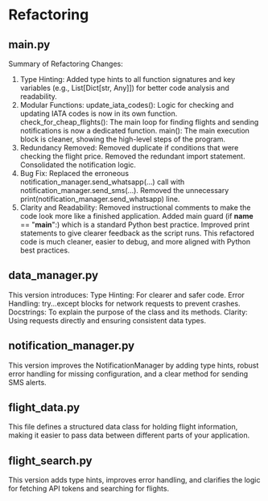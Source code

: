 # Refactoring

## main.py

Summary of Refactoring Changes:

1. Type Hinting: Added type hints to all function signatures and key variables (e.g., List[Dict[str, Any]]) for better code analysis and readability.
2. Modular Functions:
    update_iata_codes(): Logic for checking and updating IATA codes is now in its own function.
    check_for_cheap_flights(): The main loop for finding flights and sending notifications is now a dedicated function.
    main(): The main execution block is cleaner, showing the high-level steps of the program.
3. Redundancy Removed:
    Removed duplicate if conditions that were checking the flight price.
    Removed the redundant import statement.
    Consolidated the notification logic.
4. Bug Fix:
    Replaced the erroneous notification_manager.send_whatsapp(...) call with notification_manager.send_sms(...).
    Removed the unnecessary print(notification_manager.send_whatsapp) line.
5. Clarity and Readability:
    Removed instructional comments to make the code look more like a finished application.
    Added main guard (if **name** == "**main**":) which is a standard Python best practice.
    Improved print statements to give clearer feedback as the script runs.
    This refactored code is much cleaner, easier to debug, and more aligned with Python best practices.

## data_manager.py

This version introduces:
Type Hinting: For clearer and safer code.
Error Handling: try...except blocks for network requests to prevent crashes.
Docstrings: To explain the purpose of the class and its methods.
Clarity: Using requests directly and ensuring consistent data types.

## notification_manager.py

This version improves the NotificationManager by adding type hints, robust error handling for missing configuration, and a clear method for sending SMS alerts.

## flight_data.py

This file defines a structured data class for holding flight information, making it easier to pass data between different parts of your application.

## flight_search.py

This version adds type hints, improves error handling, and clarifies the logic for fetching API tokens and searching for flights.
